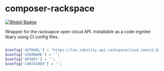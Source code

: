 composer-rackspace
==================
[![Bitdeli Badge](https://d2weczhvl823v0.cloudfront.net/thomaswelton/codeigniter-rackspace/trend.png)](https://bitdeli.com/free "Bitdeli Badge")

Wrapper for the racksapce open cloud API. Installable as a code ingniter libary using CI config files.

```php

$config['AUTHURL'] = 'https://lon.identity.api.rackspacecloud.com/v2.0/';
$config['USERNAME'] = '';
$config['APIKEY'] = '';
$config['CONTAINER'] = '';

```
